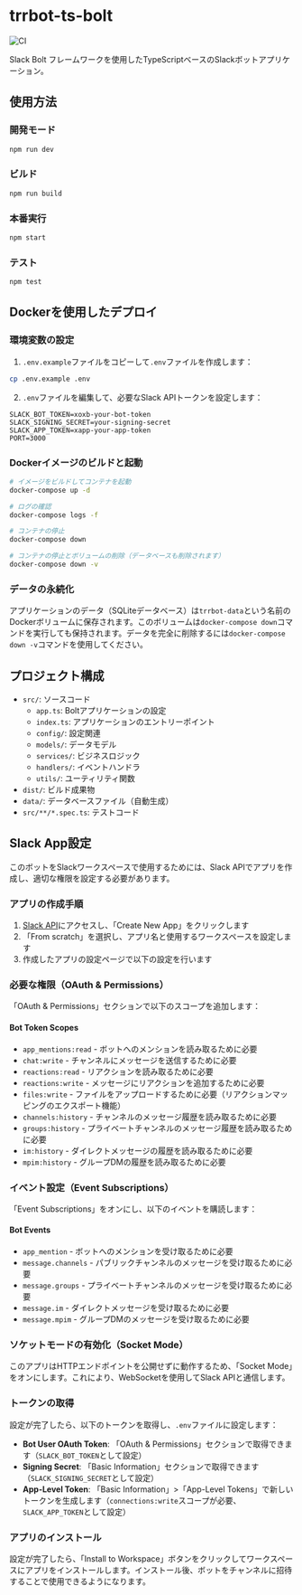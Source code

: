 # trrbot-ts-bolt

![CI](https://github.com/ta-dadadada/trrbot-ts-bolt/workflows/CI/badge.svg)

Slack Bolt フレームワークを使用したTypeScriptベースのSlackボットアプリケーション。

## 使用方法

### 開発モード

```bash
npm run dev
```

### ビルド

```bash
npm run build
```

### 本番実行

```bash
npm start
```

### テスト

```bash
npm test
```

## Dockerを使用したデプロイ

### 環境変数の設定

1. `.env.example`ファイルをコピーして`.env`ファイルを作成します：

```bash
cp .env.example .env
```

2. `.env`ファイルを編集して、必要なSlack APIトークンを設定します：

```
SLACK_BOT_TOKEN=xoxb-your-bot-token
SLACK_SIGNING_SECRET=your-signing-secret
SLACK_APP_TOKEN=xapp-your-app-token
PORT=3000
```

### Dockerイメージのビルドと起動

```bash
# イメージをビルドしてコンテナを起動
docker-compose up -d

# ログの確認
docker-compose logs -f

# コンテナの停止
docker-compose down

# コンテナの停止とボリュームの削除（データベースも削除されます）
docker-compose down -v
```

### データの永続化

アプリケーションのデータ（SQLiteデータベース）は`trrbot-data`という名前のDockerボリュームに保存されます。このボリュームは`docker-compose down`コマンドを実行しても保持されます。データを完全に削除するには`docker-compose down -v`コマンドを使用してください。

## プロジェクト構成

- `src/`: ソースコード
  - `app.ts`: Boltアプリケーションの設定
  - `index.ts`: アプリケーションのエントリーポイント
  - `config/`: 設定関連
  - `models/`: データモデル
  - `services/`: ビジネスロジック
  - `handlers/`: イベントハンドラ
  - `utils/`: ユーティリティ関数
- `dist/`: ビルド成果物
- `data/`: データベースファイル（自動生成）
- `src/**/*.spec.ts`: テストコード

## Slack App設定

このボットをSlackワークスペースで使用するためには、Slack APIでアプリを作成し、適切な権限を設定する必要があります。

### アプリの作成手順

1. [Slack API](https://api.slack.com/apps)にアクセスし、「Create New App」をクリックします
2. 「From scratch」を選択し、アプリ名と使用するワークスペースを設定します
3. 作成したアプリの設定ページで以下の設定を行います

### 必要な権限（OAuth & Permissions）

「OAuth & Permissions」セクションで以下のスコープを追加します：

#### Bot Token Scopes

- `app_mentions:read` - ボットへのメンションを読み取るために必要
- `chat:write` - チャンネルにメッセージを送信するために必要
- `reactions:read` - リアクションを読み取るために必要
- `reactions:write` - メッセージにリアクションを追加するために必要
- `files:write` - ファイルをアップロードするために必要（リアクションマッピングのエクスポート機能）
- `channels:history` - チャンネルのメッセージ履歴を読み取るために必要
- `groups:history` - プライベートチャンネルのメッセージ履歴を読み取るために必要
- `im:history` - ダイレクトメッセージの履歴を読み取るために必要
- `mpim:history` - グループDMの履歴を読み取るために必要

### イベント設定（Event Subscriptions）

「Event Subscriptions」をオンにし、以下のイベントを購読します：

#### Bot Events

- `app_mention` - ボットへのメンションを受け取るために必要
- `message.channels` - パブリックチャンネルのメッセージを受け取るために必要
- `message.groups` - プライベートチャンネルのメッセージを受け取るために必要
- `message.im` - ダイレクトメッセージを受け取るために必要
- `message.mpim` - グループDMのメッセージを受け取るために必要

### ソケットモードの有効化（Socket Mode）

このアプリはHTTPエンドポイントを公開せずに動作するため、「Socket Mode」をオンにします。これにより、WebSocketを使用してSlack APIと通信します。

### トークンの取得

設定が完了したら、以下のトークンを取得し、`.env`ファイルに設定します：

- **Bot User OAuth Token**: 「OAuth & Permissions」セクションで取得できます（`SLACK_BOT_TOKEN`として設定）
- **Signing Secret**: 「Basic Information」セクションで取得できます（`SLACK_SIGNING_SECRET`として設定）
- **App-Level Token**: 「Basic Information」>「App-Level Tokens」で新しいトークンを生成します（`connections:write`スコープが必要、`SLACK_APP_TOKEN`として設定）

### アプリのインストール

設定が完了したら、「Install to Workspace」ボタンをクリックしてワークスペースにアプリをインストールします。インストール後、ボットをチャンネルに招待することで使用できるようになります。